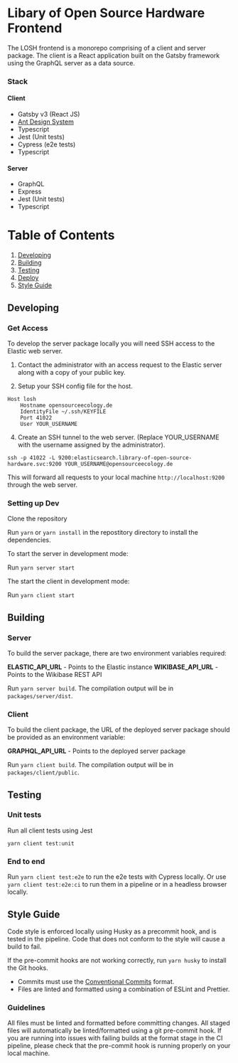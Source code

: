 # Libary of Open Source Hardware Frontend

The LOSH frontend is a monorepo comprising of a client and server package. The client is a React application built on the Gatsby framework using the GraphQL server as a data source.

### Stack

#### Client

- Gatsby v3 (React JS)
- [Ant Design System](https://ant.design/components/overview/)
- Typescript
- Jest (Unit tests)
- Cypress (e2e tests)
- Typescript

#### Server

- GraphQL
- Express
- Jest (Unit tests)
- Typescript

# Table of Contents

1. [Developing](#developing)
2. [Building](#build)
3. [Testing](#testing)
4. [Deploy](#deploy)
5. [Style Guide](#style-guide)

## Developing

### Get Access

To develop the server package locally you will need SSH access to the Elastic web server.

1. Contact the administrator with an access request to the Elastic server along with a copy of your public key.

2. Setup your SSH config file for the host.

```
Host losh
    Hostname opensourceecology.de
    IdentityFile ~/.ssh/KEYFILE
    Port 41022
    User YOUR_USERNAME
``` 
    
4. Create an SSH tunnel to the web server. (Replace YOUR_USERNAME with the username assigned by the administrator).

`ssh -p 41022 -L 9200:elasticsearch.library-of-open-source-hardware.svc:9200 YOUR_USERNAME@opensourceecology.de`

This will forward all requests to your local machine `http://localhost:9200` through the web server.

### Setting up Dev

Clone the repository

Run `yarn` or `yarn install` in the repostitory directory to install the dependencies.

To start the server in development mode:

Run `yarn server start`

The start the client in development mode:

Run `yarn client start`

## Building

### Server

To build the server package, there are two environment variables required:

**ELASTIC_API_URL** - Points to the Elastic instance
**WIKIBASE_API_URL** - Points to the Wikibase REST API

Run `yarn server build`. The compilation output will be in `packages/server/dist`.

### Client

To build the client package, the URL of the deployed server package should be provided as an environment variable:

**GRAPHQL_API_URL** - Points to the deployed server package

Run `yarn client build`. The compilation output will be in `packages/client/public`.

## Testing

### Unit tests

Run all client tests using Jest

`yarn client test:unit`

### End to end

Run `yarn client test:e2e` to run the e2e tests with Cypress locally.
Or use `yarn client test:e2e:ci` to run them in a pipeline or in a headless browser locally.

## Style Guide

Code style is enforced locally using Husky as a precommit hook, and is tested in the pipeline. Code that does not conform to the style will cause a build to fail.

If the pre-commit hooks are not working correctly, run `yarn husky` to install the Git hooks.

- Commits must use the [Conventional Commits](https://www.conventionalcommits.org/) format.
- Files are linted and formatted using a combination of ESLint and Prettier.

### Guidelines

All files must be linted and formatted before committing changes. All staged files will automatically be linted/formatted using a git pre-commit hook. If you are running into issues with failing builds at the format stage in the CI pipeline, please check that the pre-commit hook is running properly on your local machine.
